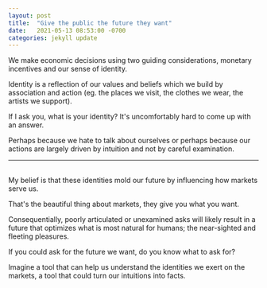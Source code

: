 ```yaml
--- 
layout: post
title:  "Give the public the future they want"
date:   2021-05-13 08:53:00 -0700
categories: jekyll update
---
```


We make economic decisions using two guiding considerations, monetary incentives and our sense of identity.

Identity is a reflection of our values and beliefs which we build by association and action (eg. the places we visit, the clothes we wear, the artists we support).

If I ask you, what is your identity? It's uncomfortably hard to come up with an answer.

Perhaps because we hate to talk about ourselves or perhaps because our actions are largely driven by intuition and not by careful examination. 

---  
\
My belief is that these identities mold our future by influencing how markets serve us. 

That's the beautiful thing about markets, they give you what you want.

Consequentially, poorly articulated or unexamined asks will likely result in a future that optimizes what is most natural for humans; the near-sighted and fleeting pleasures.

If you could ask for the future we want, do you know what to ask for? 

Imagine a tool that can help us understand the identities we exert on the markets, a tool that could turn our intuitions into facts. 


